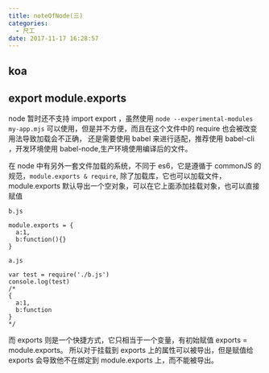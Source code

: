 ```yaml
---
title: noteOfNode(三)
categories:
  - 尺工
date: 2017-11-17 16:28:57
---
```

<p></p>
<!-- more -->

## koa

## export module.exports
node 暂时还不支持 import export ，虽然使用 `node --experimental-modules my-app.mjs` 可以使用，但是并不方便，而且在这个文件中的 require 也会被改变用法导致加载会不正确，
还是需要使用 babel 来进行适配，推荐使用 babel-cli ，开发环境使用 babel-node,生产环境使用编译后的文件。

在 node 中有另外一套文件加载的系统，不同于 es6，它是遵循于 commonJS 的规范，`module.exports & require`,
除了加载库，它也可以加载文件，module.exports 默认导出一个空对象，可以在它上面添加挂载对象，也可以直接赋值
```
b.js

module.exports = {
  a:1,
  b:function(){}
}

a.js

var test = require('./b.js')
console.log(test)
/* 
{
  a:1,
  b:function
}
*/
```

而 exports 则是一个快捷方式，它只相当于一个变量，有初始赋值 exports = module.exports。
所以对于挂载到 exports 上的属性可以被导出，但是赋值给 exports 会导致他不在绑定到 module.exports 上，而不能被导出。

